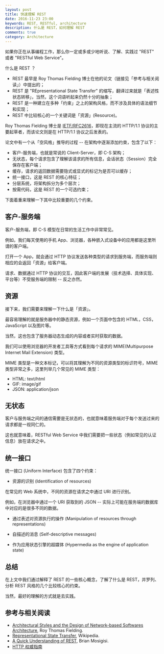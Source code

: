 ```yaml
---
layout: post
title: 快速理解 REST
date: 2016-11-23 23:00
keywords: REST, RESTful, architecture
description: 什么是 REST，如何理解 REST
comments: true
category: Architecture
---
```


如果你正在从事编程工作，那么你一定或多或少地听说、了解、实践过 "REST" 或者 "RESTful Web Service"。

什么是 REST ？

- REST 最早是 Roy Thomas Fielding 博士在他的论文（链接见「参考与相关阅读」）中提出的；
- REST 是 "REpresentational State Transfer" 的缩写，翻译过来就是「表述性状态转移」，当然，这个词语听起来仍然十分的抽象；
- REST 是一种建立在多种「约束」之上的架构风格，而不涉及具体的语法细节和实现；
- REST 中比较核心的一个关键词是「资源」(Resource)。

Roy Thomas Fielding 博士是 [IETF/RFC2616](https://tools.ietf.org/html/rfc2616)，即现在主流的 HTTP/1.1 协议的主要起草者，而该论文则是在 HTTP/1.1 协议之后发表的。

论文中有一个从「空风格」推导的过程 -- 在架构中逐渐添加约束，包含了以下：

- 客户-服务端，也就是常说的 Client-Server，即 C-S 架构；
- 无状态，每个请求包含了理解该请求的所有信息，会话状态（Session）完全保存在客户端；
- 缓存，请求的返回数据需要隐式或显式的标记为是否可以缓存；
- 统一接口，这是 REST 的核心特征；
- 分层系统，将架构拆分为多个层次；
- 按需代码，这是 REST 的一个可选约束；

下面着重来理解一下其中比较重要的几个约束。

## 客户-服务端

客户-服务端，即 C-S 模型在日常的生活工作中非常常见。

例如，我们每天使用的手机 App、浏览器，各种嵌入式设备中的应用都是这里所谓的客户端。

打开一个 App，就会通过 HTTP 协议发送各种类型的请求到服务端，而服务端则相应的会返回「资源」给客户端。

请求、数据通过 HTTP 协议的交互，因此客户端的发展（技术选择、具体实现、平台等）不受服务端的限制 -- 反之亦然。

## 资源

接下来，我们需要来理解一下什么是「资源」。

最容易理解的就是服务器中的静态资源，例如一个页面中包含的 HTML，CSS，JavaScript 以及图片等。

当然，这也包含了服务器动态生成的内容或者实时获取的数据。

我们可以使用浏览器的开发者工具等方式看到每个请求的 MIME(Multipurpose Internet Mail Extension) 类型。

MIME 类型是一种文本标记，可以将其理解为不同的资源类型的标识符号，MIME 类型非常之多，这里列举几个常见的 MIME 类型：

- HTML: text/html
- GIF: image/gif
- JSON: application/json

## 无状态

客户与服务端之间的通信需要是无状态的，也就意味着服务端对于每个发送过来的请求都是一视同仁的。

这也就意味着，RESTful Web Service 中我们需要把一些状态（例如常见的认证信息）放在请求之中。

## 统一接口

统一接口 (Uniform Interface) 包含了四个约束：

- 资源的识别 (Identification of resources)

在常见的 Web 系统中，不同的资源在请求之中通过 URI 进行识别。

例如，在浏览器中通过一个 URI 获取到的 JSON -- 实际上可能在服务端的数据库中对应的是很多不同的数据。

- 通过表述对资源执行的操作 (Manipulation of resources through representations)



- 自描述的消息 (Self-descriptive messages)

- 作为应用状态引擎的超媒体 (Hypermedia as the engine of application state)


## 总结

在上文中我们通过解释了 REST 的一些核心概念，了解了什么是 REST，并罗列、分析 REST 风格的几个比较核心的约束。

当然，最好的理解的方式就是去实践。 

## 参考与相关阅读

- [Architectural Styles and the Design of Network-based Softwares Architecture](http://www.ics.uci.edu/~fielding/pubs/dissertation/top.htm), Roy Thomas Fielding.
- [Representational State Transfer](https://en.wikipedia.org/wiki/Representational_state_transfer), Wikipedia.
- [A Quick Understanding of REST](https://scotch.io/bar-talk/a-quick-understanding-of-rest), Brian Mosigisi.
- [HTTP 权威指南](https://book.douban.com/subject/10746113/)
